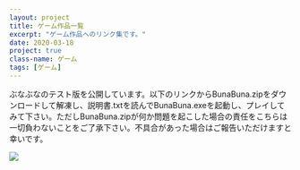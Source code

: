 ```yaml
---
layout: project
title: ゲーム作品一覧
excerpt: "ゲーム作品へのリンク集です。"
date: 2020-03-18
project: true
class-name: ゲーム
tags: [ゲーム]
---
```


ぶなぶなのテスト版を公開しています。以下のリンクからBunaBuna.zipをダウンロードして解凍し、説明書.txtを読んでBunaBuna.exeを起動し、プレイしてみて下さい。ただしBunaBuna.zipが何か問題を起こした場合の責任をこちらは一切負わないことをご了承下さい。不具合があった場合はご報告いただけますと幸いです。

<a href="https://github.com/p-adic/p-adic.github.io/raw/master/assets/exe/BunaBuna.zip" target="_blank">
  <img src="{{ site.img }}/bunabuna-logo.png" class="img-circle zoombtn animated rotateIn">
</a>
